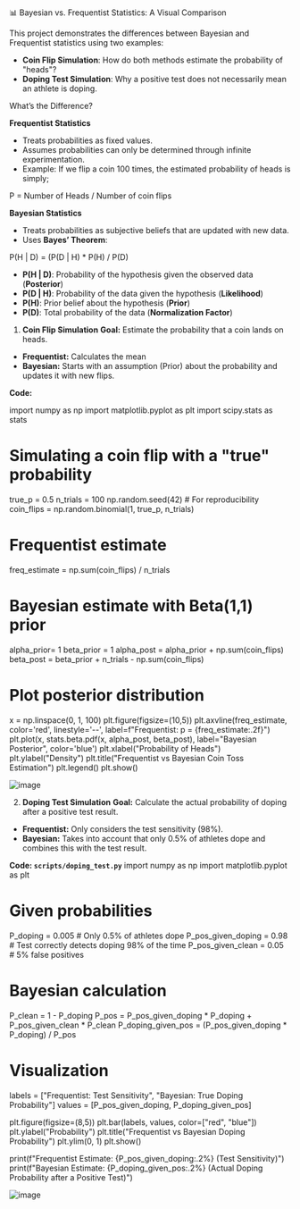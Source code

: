 📊 Bayesian vs. Frequentist Statistics: A Visual Comparison

This project demonstrates the differences between Bayesian and Frequentist statistics using two examples:
- **Coin Flip Simulation**: How do both methods estimate the probability of "heads"?
- **Doping Test Simulation**: Why a positive test does not necessarily mean an athlete is doping.

What’s the Difference?

**Frequentist Statistics**
- Treats probabilities as fixed values.
- Assumes probabilities can only be determined through infinite experimentation.
- Example: If we flip a coin 100 times, the estimated probability of heads is simply;

P = Number of Heads / Number of coin flips

**Bayesian Statistics**  
- Treats probabilities as subjective beliefs that are updated with new data.
- Uses **Bayes’ Theorem**:  

P(H | D) = (P(D | H) * P(H) / P(D) 

  - **P(H | D)**: Probability of the hypothesis given the observed data (**Posterior**)
  - **P(D | H)**: Probability of the data given the hypothesis (**Likelihood**)
  - **P(H)**: Prior belief about the hypothesis (**Prior**)
  - **P(D)**: Total probability of the data (**Normalization Factor**)

1. **Coin Flip Simulation** 
**Goal:** Estimate the probability that a coin lands on heads.

- **Frequentist:** Calculates the mean
- **Bayesian:** Starts with an assumption (Prior) about the probability and updates it with new flips.

**Code:**

import numpy as np
import matplotlib.pyplot as plt
import scipy.stats as stats

# Simulating a coin flip with a "true" probability
true_p = 0.5
n_trials = 100
np.random.seed(42)  # For reproducibility
coin_flips = np.random.binomial(1, true_p, n_trials)

# Frequentist estimate
freq_estimate = np.sum(coin_flips) / n_trials

# Bayesian estimate with Beta(1,1) prior
alpha_prior= 1
beta_prior = 1
alpha_post = alpha_prior + np.sum(coin_flips)
beta_post = beta_prior + n_trials - np.sum(coin_flips)

# Plot posterior distribution
x = np.linspace(0, 1, 100)
plt.figure(figsize=(10,5))
plt.axvline(freq_estimate, color='red', linestyle='--', label=f"Frequentist: p = {freq_estimate:.2f}")
plt.plot(x, stats.beta.pdf(x, alpha_post, beta_post), label="Bayesian Posterior", color='blue')
plt.xlabel("Probability of Heads")
plt.ylabel("Density")
plt.title("Frequentist vs Bayesian Coin Toss Estimation")
plt.legend()
plt.show()

![image](https://github.com/user-attachments/assets/d050e88d-02c0-4fda-bc43-8c93b2e5d3c0)



2. **Doping Test Simulation**
**Goal:** Calculate the actual probability of doping after a positive test result.

- **Frequentist:** Only considers the test sensitivity (98%).
- **Bayesian:** Takes into account that only 0.5% of athletes dope and combines this with the test result.

**Code: `scripts/doping_test.py`**
import numpy as np
import matplotlib.pyplot as plt

# Given probabilities
P_doping = 0.005  # Only 0.5% of athletes dope
P_pos_given_doping = 0.98  # Test correctly detects doping 98% of the time
P_pos_given_clean = 0.05  # 5% false positives

# Bayesian calculation
P_clean = 1 - P_doping
P_pos = P_pos_given_doping * P_doping + P_pos_given_clean * P_clean
P_doping_given_pos = (P_pos_given_doping * P_doping) / P_pos

# Visualization
labels = ["Frequentist: Test Sensitivity", "Bayesian: True Doping Probability"]
values = [P_pos_given_doping, P_doping_given_pos]

plt.figure(figsize=(8,5))
plt.bar(labels, values, color=["red", "blue"])
plt.ylabel("Probability")
plt.title("Frequentist vs Bayesian Doping Probability")
plt.ylim(0, 1)
plt.show()

print(f"Frequentist Estimate: {P_pos_given_doping:.2%} (Test Sensitivity)")
print(f"Bayesian Estimate: {P_doping_given_pos:.2%} (Actual Doping Probability after a Positive Test)")

![image](https://github.com/user-attachments/assets/a712bef9-77ea-4c77-a6f9-57b5b5cd9865)
